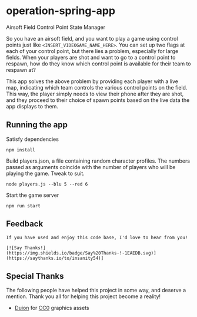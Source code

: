 # operation-spring-app


Airsoft Field Control Point State Manager


So you have an airsoft field, and you want to play a game using control points just like `<INSERT_VIDEOGAME_NAME_HERE>`. You can set up two flags at each of your control point, but there lies a problem, especially for large fields. When your players are shot and want to go to a control point to respawn, how do they know which control point is available for their team to respawn at?

This app solves the above problem by providing each player with a live map, indicating which team controls the various control points on the field. This way, the player simply needs to view their phone after they are shot, and they proceed to their choice of spawn points based on the live data the app displays to them.


## Running the app

Satisfy dependencies

    npm install

Build players.json, a file containing random character profiles. The numbers passed as arguments coincide with the number of players who will be playing the game. Tweak to suit.

    node players.js --blu 5 --red 6

Start the game server

    npm run start


## Feedback

    If you have used and enjoy this code base, I'd love to hear from you!

    [![Say Thanks!](https://img.shields.io/badge/Say%20Thanks-!-1EAEDB.svg)](https://saythanks.io/to/insanity54)]


## Special Thanks


The following people have helped this project in some way, and deserve a mention. Thank you all for helping this project become a reality!

  * [Duion](https://opengameart.org/users/duion) for [CC0](https://creativecommons.org/choose/zero/) graphics assets
